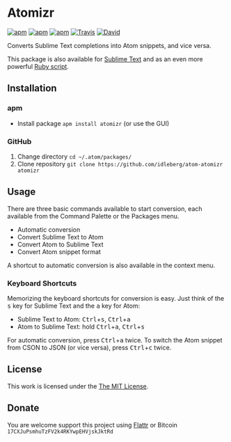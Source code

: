 # Atomizr

[![apm](https://img.shields.io/apm/l/atomizr.svg?style=flat-square)](https://atom.io/packages/atomizr)
[![apm](https://img.shields.io/apm/v/atomizr.svg?style=flat-square)](https://atom.io/packages/atomizr)
[![apm](https://img.shields.io/apm/dm/atomizr.svg?style=flat-square)](https://atom.io/packages/atomizr)
[![Travis](https://img.shields.io/travis/idleberg/atom-atomizr.svg?style=flat-square)](https://travis-ci.org/idleberg/atom-atomizr)
[![David](https://img.shields.io/david/dev/idleberg/atom-atomizr.svg?style=flat-square)](https://david-dm.org/idleberg/atom-atomizr#info=dependencies)

Converts Sublime Text completions into Atom snippets, and vice versa.

This package is also available for [Sublime Text](https://github.com/idleberg/sublime-atomizr) and as an even more powerful [Ruby script](https://github.com/idleberg/atomizr).

## Installation

### apm

* Install package `apm install atomizr` (or use the GUI)

### GitHub

1. Change directory `cd ~/.atom/packages/`
2. Clone repository `git clone https://github.com/idleberg/atom-atomizr atomizr`

## Usage

There are three basic commands available to start conversion, each available from the Command Palette or the Packages menu.

* Automatic conversion
* Convert Sublime Text to Atom
* Convert Atom to Sublime Text
* Convert Atom snippet format

A shortcut to automatic conversion is also available in the context menu.

### Keyboard Shortcuts

Memorizing the keyboard shortcuts for conversion is easy. Just think of the <kbd>s</kbd> key for Sublime Text and the <kbd>a</kbd> key for Atom:

* Sublime Text to Atom: <kbd>Ctrl</kbd>+<kbd>s</kbd>, <kbd>Ctrl</kbd>+<kbd>a</kbd>
* Atom to Sublime Text: hold <kbd>Ctrl</kbd>+<kbd>a</kbd>, <kbd>Ctrl</kbd>+<kbd>s</kbd>

For automatic conversion, press <kbd>Ctrl</kbd>+<kbd>a</kbd> twice. To switch the Atom snippet from CSON to JSON (or vice versa), press <kbd>Ctrl</kbd>+<kbd>c</kbd> twice.

## License

This work is licensed under the [The MIT License](LICENSE.md).

## Donate

You are welcome support this project using [Flattr](https://flattr.com/submit/auto?user_id=idleberg&url=https://github.com/idleberg/atom-atomizr) or Bitcoin `17CXJuPsmhuTzFV2k4RKYwpEHVjskJktRd`
